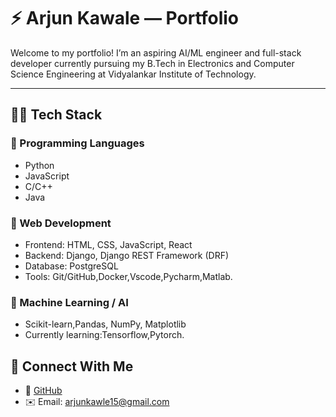 # ⚡ Arjun Kawale — Portfolio

Welcome to my portfolio! I’m an aspiring AI/ML engineer and full-stack developer currently pursuing my B.Tech in Electronics and Computer Science Engineering at Vidyalankar Institute of Technology.

---

## 👨‍💻 Tech Stack

### 🔹 Programming Languages
- Python
- JavaScript
- C/C++ 
- Java 

### 🔹 Web Development
- Frontend: HTML, CSS, JavaScript, React
- Backend: Django, Django REST Framework (DRF)
- Database: PostgreSQL
- Tools: Git/GitHub,Docker,Vscode,Pycharm,Matlab.

### 🔹 Machine Learning / AI
- Scikit-learn,Pandas, NumPy, Matplotlib
- Currently learning:Tensorflow,Pytorch.


## 🔗 Connect With Me

- 🔗 [GitHub](https://github.com/ArjunKawale)
- ✉️ Email: arjunkawle15@gmail.com

